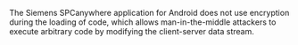 The Siemens SPCanywhere application for Android does not use encryption during the loading of code, which allows man-in-the-middle attackers to execute arbitrary code by modifying the client-server data stream.